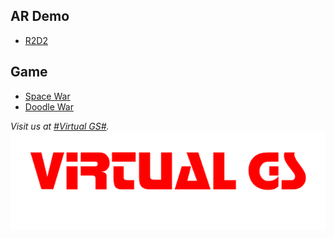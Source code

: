 ## AR Demo

- [R2D2](usdz.html)

## Game

- [Space War](/spacewar)
- [Doodle War](/doodlewar)

_Visit us at [#Virtual GS#](http://virtual-gs.com)._
![Virtual GS](logo.png)
